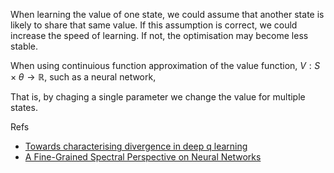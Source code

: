 When learning the value of one state, we could assume that another state is likely to share that same value. If this assumption is correct, we could increase the speed of learning. If not, the optimisation may become less stable.

When using continuious function approximation of the value function, $V: S \times \theta \to \mathbb R$, such as a neural network,

That is, by chaging a single parameter we change the value for multiple states.

Refs

- [Towards characterising divergence in deep q learning](https://arxiv.org/abs/1903.08894)
- [A Fine-Grained Spectral Perspective on Neural Networks](https://arxiv.org/abs/1907.10599)
